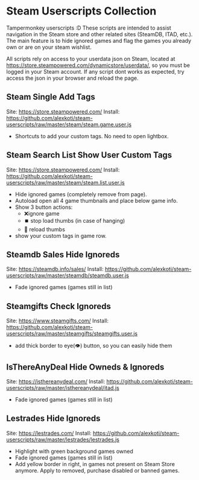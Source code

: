 # Steam Userscripts Collection
Tampermonkey userscripts :D
These scripts are intended to assist navigation in the Steam store and other related sites (SteamDB, ITAD, etc.). The main feature is to hide ignored games and flag the games you already own or are on your steam wishlist.

All scripts rely on access to your userdata json on Steam, located at https://store.steampowered.com/dynamicstore/userdata/, so you must be logged in your Steam account. If any script dont works as expected, try access the json in your browser and reload the page.


## Steam Single Add Tags
Site: https://store.steampowered.com/
Install: https://github.com/alexkoti/steam-userscripts/raw/master/steam/steam.game.user.js
- Shortcuts to add your custom tags. No need to open lightbox.

## Steam Search List Show User Custom Tags
Site: https://store.steampowered.com/
Install: https://github.com/alexkoti/steam-userscripts/raw/master/steam/steam.list.user.js
* Hide ignored games (completely remove from page).
* Autoload open all 4 game thumbnails and place below game info.
* Show 3 button actions:
  * ❌ignore game
  * ⏹️ stop load thumbs (in case of hanging)
  * 🔄 reload thumbs
* show your custom tags in game row.

## Steamdb Sales Hide Ignoreds
Site: https://steamdb.info/sales/
Install: https://github.com/alexkoti/steam-userscripts/raw/master/steamdb/steamdb.user.js
* Fade ignored games (games still in list)

## Steamgifts Check Ignoreds
Site: https://www.steamgifts.com/
Install: https://github.com/alexkoti/steam-userscripts/raw/master/steamgifts/steamgifts.user.js
* add thick border to eye(👁) button, so you can easily hide them

## IsThereAnyDeal Hide Owneds & Ignoreds
Site: https://isthereanydeal.com/
Install: https://github.com/alexkoti/steam-userscripts/raw/master/isthereanydeal/itad.js
* Fade ignored games (games still in list)

## Lestrades Hide Ignoreds
Site: https://lestrades.com/
Install: https://github.com/alexkoti/steam-userscripts/raw/master/lestrades/lestrades.js
* Highlight with green background games owned
* Fade ignored games (games still in list)
* Add yellow border in right, in games not present on Steam Store anymore. Apply to removed, purchase disabled or banned games.

